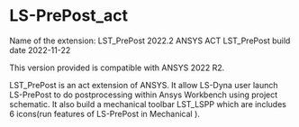 # LS-PrePost_act
Name of the extension: LST_PrePost 2022.2
ANSYS ACT LST_PrePost build date 2022-11-22

This version provided is compatible with ANSYS 2022 R2.

LST_PrePost is an act extension of ANSYS. It allow LS-Dyna user launch LS-PrePost to do postprocessing within Ansys Workbench using project schematic.
It also build a mechanical toolbar LST_LSPP which are includes 6 icons(run features of LS-PrePost in Mechanical ).

